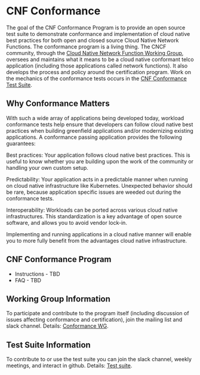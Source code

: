 # CNF Conformance
The goal of the CNF Conformance Program is to provide an open source test suite to demonstrate conformance and implementation of cloud native best practices for both open and closed source Cloud Native Network Functions. The conformance program is a living thing. The CNCF community, through the [Cloud Native Network Function Working Group](https://github.com/cncf/cnf-wg/blob/master/README.md), oversees and maintains what it means to be a cloud native conformant telco application (including those applications called network functions). It also develops the process and policy around the certification program. Work on the mechanics of the conformance tests occurs in the [CNF Conformance Test Suite](README-testsuite.md).

## Why Conformance Matters
With such a wide array of applications being developed today, workload conformance tests help ensure that developers can follow cloud native best practices when building greenfield applications and/or modernizing existing applications. A conformance passing application provides the following guarantees:

Best practices: Your application follows cloud native best practices. This is useful to know whether you are building upon the work of the community or handling your own custom setup.

Predictability: Your application acts in a predictable manner when running on cloud native infrastructure like Kubernetes. Unexpected behavior should be rare, because application specific issues are weeded out during the conformance tests.

Interoperability: Workloads can be ported across various cloud native infrastructures. This standardization is a key advantage of open source software, and allows you to avoid vendor lock-in.

Implementing and running applications in a cloud native manner will enable you to more fully benefit from the advantages cloud native infrastructure.

## CNF Conformance Program

- Instructions - TBD
- FAQ - TBD

## Working Group Information

To participate and contribute to the program itself (including discussion of
issues affecting conformance and certification), join the mailing list and
slack channel. Details: [Conformance WG](https://github.com/cncf/cnf-wg/blob/master/README.md).

## Test Suite Information

To contribute to or use the test suite you can join the slack channel, weekly meetings, and interact in github. Details: [Test suite](README-testsuite.md).
